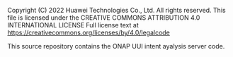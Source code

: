 Copyright (C) 2022 Huawei Technologies Co., Ltd. All rights reserved.
This file is licensed under the CREATIVE COMMONS ATTRIBUTION 4.0 INTERNATIONAL LICENSE
Full license text at https://creativecommons.org/licenses/by/4.0/legalcode

This source repository contains the ONAP UUI intent ayalysis server code.
